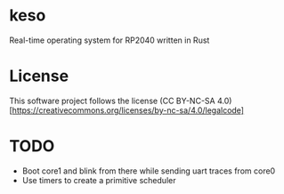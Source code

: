 # keso
Real-time operating system for RP2040 written in Rust

# License
This software project follows the license (CC BY-NC-SA 4.0)[https://creativecommons.org/licenses/by-nc-sa/4.0/legalcode]

# TODO
* Boot core1 and blink from there while sending uart traces from core0
* Use timers to create a primitive scheduler